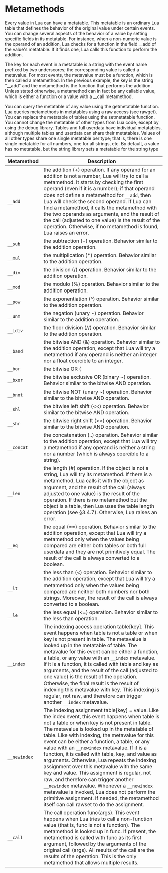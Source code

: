  # Metamethods

 Every value in Lua can have a metatable. This metatable is an ordinary Lua table
 that defines the behavior of the original value under certain events. You can
 change several aspects of the behavior of a value by setting specific fields
 in its metatable. For instance, when a non-numeric value is the operand of an
 addition, Lua checks for a function in the field __add of the value's metatable.
 If it finds one, Lua calls this function to perform the addition.

The key for each event in a metatable is a string with the event name prefixed
by two underscores; the corresponding value is called a metavalue. For most
events, the metavalue must be a function, which is then called a metamethod.
In the previous example, the key is the string "__add" and the metamethod is
the function that performs the addition. Unless stated otherwise, a metamethod
can in fact be any callable value, which is either a function or a value with
a __call metamethod.

You can query the metatable of any value using the getmetatable function.
Lua queries metamethods in metatables using a raw access (see rawget). You can
replace the metatable of tables using the setmetatable function. You cannot
change the metatable of other types from Lua code, except by using the debug
library. Tables and full userdata have individual metatables, although multiple
tables and userdata can share their metatables. Values of all other types share
one single metatable per type; that is, there is one single metatable for all
numbers, one for all strings, etc. By default, a value has no metatable, but
the string library sets a metatable for the string type

| Metamethod | Description                                                     |
|------------|-----------------------------------------------------------------|
| `__add`    | the addition (+) operation. If any operand for an addition is not a number, Lua will try to call a metamethod. It starts by checking the first operand (even if it is a number); if that operand does not define a metamethod for `__add`, then Lua will check the second operand. If Lua can find a metamethod, it calls the metamethod with the two operands as arguments, and the result of the call (adjusted to one value) is the result of the operation. Otherwise, if no metamethod is found, Lua raises an error.
| `__sub`    | the subtraction (-) operation. Behavior similar to the addition operation.
| `__mul`    | the multiplication (\*) operation. Behavior similar to the addition operation.
| `__div`    | the division (/) operation. Behavior similar to the addition operation.
| `__mod`    | the modulo (%) operation. Behavior similar to the addition operation.
| `__pow`    | the exponentiation (^) operation. Behavior similar to the addition operation.
| `__unm`    | the negation (unary -) operation. Behavior similar to the addition operation.
| `__idiv`   | the floor division (//) operation. Behavior similar to the addition operation.
| `__band`   | the bitwise AND (&) operation. Behavior similar to the addition operation, except that Lua will try a metamethod if any operand is neither an integer nor a float coercible to an integer.
| `__bor`    | the bitwise OR (|) operation. Behavior similar to the bitwise AND operation.
| `__bxor`   | the bitwise exclusive OR (binary ~) operation. Behavior similar to the bitwise AND operation.
| `__bnot`   | the bitwise NOT (unary ~) operation. Behavior similar to the bitwise AND operation.
| `__shl`    | the bitwise left shift (<<) operation. Behavior similar to the bitwise AND operation.
| `__shr`    | the bitwise right shift (>>) operation. Behavior similar to the bitwise AND operation.
| `__concat` | the concatenation (..) operation. Behavior similar to the addition operation, except that Lua will try a metamethod if any operand is neither a string nor a number (which is always coercible to a string).
| `__len`    | the length (#) operation. If the object is not a string, Lua will try its metamethod. If there is a metamethod, Lua calls it with the object as argument, and the result of the call (always adjusted to one value) is the result of the operation. If there is no metamethod but the object is a table, then Lua uses the table length operation (see §3.4.7). Otherwise, Lua raises an error.
| `__eq`     | the equal (==) operation. Behavior similar to the addition operation, except that Lua will try a metamethod only when the values being compared are either both tables or both full userdata and they are not primitively equal. The result of the call is always converted to a boolean.
| `__lt`     | the less than (<) operation. Behavior similar to the addition operation, except that Lua will try a metamethod only when the values being compared are neither both numbers nor both strings. Moreover, the result of the call is always converted to a boolean.
| `__le`     | the less equal (<=) operation. Behavior similar to the less than operation.
| `__index`  | The indexing access operation table[key]. This event happens when table is not a table or when key is not present in table. The metavalue is looked up in the metatable of table. The metavalue for this event can be either a function, a table, or any value with an `__index` metavalue. If it is a function, it is called with table and key as arguments, and the result of the call (adjusted to one value) is the result of the operation. Otherwise, the final result is the result of indexing this metavalue with key. This indexing is regular, not raw, and therefore can trigger another `__index` metavalue.
|`__newindex`| The indexing assignment table[key] = value. Like the index event, this event happens when table is not a table or when key is not present in table. The metavalue is looked up in the metatable of table. Like with indexing, the metavalue for this event can be either a function, a table, or any value with an `__newindex` metavalue. If it is a function, it is called with table, key, and value as arguments. Otherwise, Lua repeats the indexing assignment over this metavalue with the same key and value. This assignment is regular, not raw, and therefore can trigger another `__newindex` metavalue. Whenever a `__newindex` metavalue is invoked, Lua does not perform the primitive assignment. If needed, the metamethod itself can call rawset to do the assignment.
| `__call`   | The call operation func(args). This event happens when Lua tries to call a non-function value (that is, func is not a function). The metamethod is looked up in func. If present, the metamethod is called with func as its first argument, followed by the arguments of the original call (args). All results of the call are the results of the operation. This is the only metamethod that allows multiple results.
